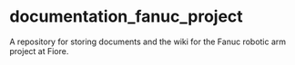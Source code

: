 # documentation_fanuc_project
A repository for storing documents and the wiki for the Fanuc robotic arm project at Fiore.
